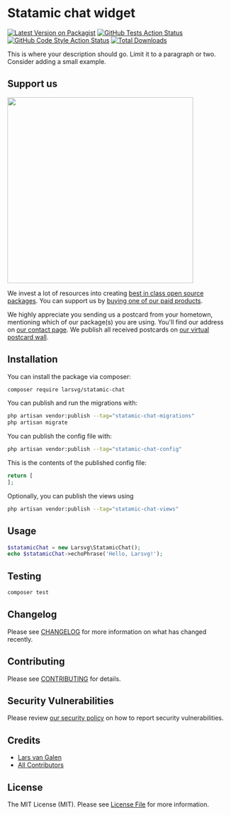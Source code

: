 # Statamic chat widget

[![Latest Version on Packagist](https://img.shields.io/packagist/v/larsvg/statamic-chat.svg?style=flat-square)](https://packagist.org/packages/larsvg/statamic-chat)
[![GitHub Tests Action Status](https://img.shields.io/github/actions/workflow/status/larsvg/statamic-chat/run-tests.yml?branch=main&label=tests&style=flat-square)](https://github.com/larsvg/statamic-chat/actions?query=workflow%3Arun-tests+branch%3Amain)
[![GitHub Code Style Action Status](https://img.shields.io/github/actions/workflow/status/larsvg/statamic-chat/fix-php-code-style-issues.yml?branch=main&label=code%20style&style=flat-square)](https://github.com/larsvg/statamic-chat/actions?query=workflow%3A"Fix+PHP+code+style+issues"+branch%3Amain)
[![Total Downloads](https://img.shields.io/packagist/dt/larsvg/statamic-chat.svg?style=flat-square)](https://packagist.org/packages/larsvg/statamic-chat)

This is where your description should go. Limit it to a paragraph or two. Consider adding a small example.

## Support us

[<img src="https://github-ads.s3.eu-central-1.amazonaws.com/statamic-chat.jpg?t=1" width="419px" />](https://spatie.be/github-ad-click/statamic-chat)

We invest a lot of resources into creating [best in class open source packages](https://spatie.be/open-source). You can support us by [buying one of our paid products](https://spatie.be/open-source/support-us).

We highly appreciate you sending us a postcard from your hometown, mentioning which of our package(s) you are using. You'll find our address on [our contact page](https://spatie.be/about-us). We publish all received postcards on [our virtual postcard wall](https://spatie.be/open-source/postcards).

## Installation

You can install the package via composer:

```bash
composer require larsvg/statamic-chat
```

You can publish and run the migrations with:

```bash
php artisan vendor:publish --tag="statamic-chat-migrations"
php artisan migrate
```

You can publish the config file with:

```bash
php artisan vendor:publish --tag="statamic-chat-config"
```

This is the contents of the published config file:

```php
return [
];
```

Optionally, you can publish the views using

```bash
php artisan vendor:publish --tag="statamic-chat-views"
```

## Usage

```php
$statamicChat = new Larsvg\StatamicChat();
echo $statamicChat->echoPhrase('Hello, Larsvg!');
```

## Testing

```bash
composer test
```

## Changelog

Please see [CHANGELOG](CHANGELOG.md) for more information on what has changed recently.

## Contributing

Please see [CONTRIBUTING](CONTRIBUTING.md) for details.

## Security Vulnerabilities

Please review [our security policy](../../security/policy) on how to report security vulnerabilities.

## Credits

- [Lars van Galen](https://github.com/larsvg)
- [All Contributors](../../contributors)

## License

The MIT License (MIT). Please see [License File](LICENSE.md) for more information.
